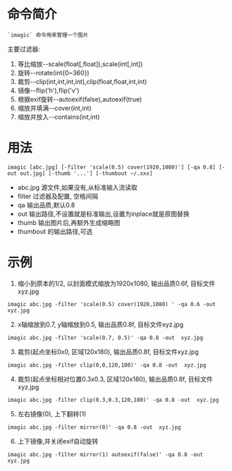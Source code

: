# 命令简介 

    `imagic` 命令用来管理一个图片
    
主要过滤器:
1. 等比缩放--scale(float[,float]),scale(int[,int])
2. 旋转--rotate(int{0~360})
3. 裁剪--clip(int,int,int,int),clip(float,float,int,int)
4. 镜像--flip('h'),flip('v')
5. 根据exif旋转--autoexif(false),autoexif(true)
6. 缩放并填满--cover(int,int)
7. 缩放并放入--contains(int,int)

# 用法

```
imagic [abc.jpg] [-filter 'scale(0.5) cover(1920,1080)'] [-qa 0.8] [-out out.jpg] [-thumb '...'] [-thumbout ~/.xxx]
```

* abc.jpg 源文件,如果没有,从标准输入流读取
* filter 过滤器及配置, 空格间隔
* qa 输出品质,默认0.8
* out 输出路径,不设置就是标准输出,设置为inplace就是原图替换
* thumb 输出图片后,再额外生成缩略图
* thumbout 的输出路径,可选

# 示例


1. 缩小到原本的1/2, 以封面模式缩放为1920x1080, 输出品质0.6f, 目标文件xyz.jpg
```
imagic abc.jpg -filter 'scale(0.5) cover(1920,1080) ' -qa 0.6 -out  xyz.jpg
```

2. x轴缩放到0.7, y轴缩放到0.5, 输出品质0.8f, 目标文件xyz.jpg
```
imagic abc.jpg -filter 'scale(0.7, 0.5)' -qa 0.8 -out  xyz.jpg
```

3. 裁剪(起点坐标0x0, 区域120x180), 输出品质0.8f, 目标文件xyz.jpg
```
imagic abc.jpg -filter clip(0,0,120,180)' -qa 0.8 -out  xyz.jpg
```

4. 裁剪(起点坐标相对位置0.3x0.3, 区域120x180), 输出品质0.8f, 目标文件xyz.jpg
```
imagic abc.jpg -filter clip(0.3,0.3,120,180)' -qa 0.8 -out  xyz.jpg
```

5. 左右镜像(0), 上下翻转(1)
```
imagic abc.jpg -filter mirror(0)' -qa 0.8 -out  xyz.jpg
```

6. 上下镜像,并关闭exif自动旋转
```
imagic abc.jpg -filter mirror(1) autoexif(false)' -qa 0.8 -out  xyz.jpg
```